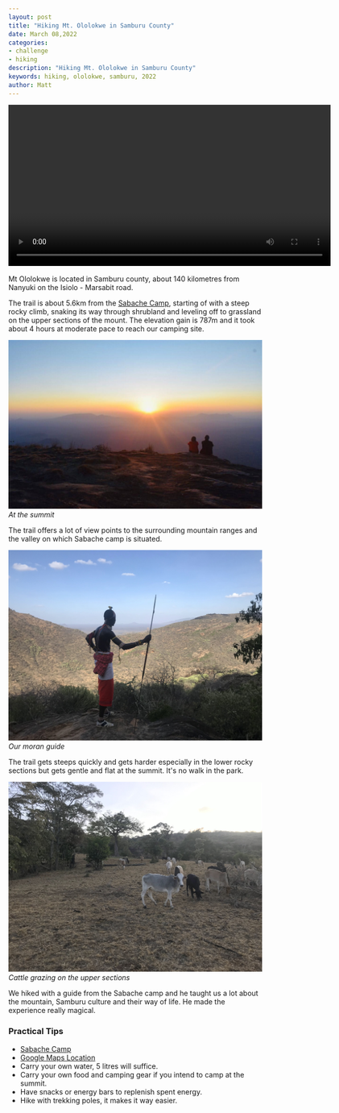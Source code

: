 ```yaml
---
layout: post
title: "Hiking Mt. Ololokwe in Samburu County"
date: March 08,2022
categories:
- challenge
- hiking
description: "Hiking Mt. Ololokwe in Samburu County"
keywords: hiking, ololokwe, samburu, 2022
author: Matt
---
```



<video controls width="640">
    <source src="/images/mt-ololokwe-hike.mp4" type="video/mp4">
</video>


Mt Ololokwe is located in Samburu county, about 140 kilometres from Nanyuki on the Isiolo -
Marsabit road.

The trail is about 5.6km from the [Sabache Camp][sabache], starting of with a steep rocky climb,
snaking its way through shrubland and leveling off to grassland on the upper sections of the mount.
The elevation gain is 787m and it took about 4 hours at moderate pace to reach our camping site.


![summit-pic][summit-pic]
_At the summit_

The trail offers a lot of view points to the surrounding mountain ranges and the valley on which
Sabache camp is situated.

![moran-pic][moran-pic]
_Our moran guide_


The trail gets steeps quickly and gets harder especially in the lower rocky sections but gets
gentle and flat at the summit. It's no walk in the park.


![cattle-pic][cattle-pic]
_Cattle grazing on the upper sections_

We hiked with a guide from the Sabache camp and he taught us a lot about the mountain, Samburu
culture and their way of life. He made the experience really magical.

### Practical Tips
* [Sabache Camp][sabache]
* [Google Maps Location][maps-loc]
* Carry your own water, 5 litres will suffice.
* Carry your own food and camping gear if you intend to camp at the summit.
* Have snacks or energy bars to replenish spent energy.
* Hike with trekking poles, it makes it way easier.


[sabache]: http://sabachecamp.com
[maps-loc]: https://goo.gl/maps/vzr95ZKQsM7wGkWj9
[summit-pic]: /images/ololokwe-summit.jpg
[moran-pic]: /images/ololokwe-moran.jpg
[cattle-pic]: /images/ololokwe-cattle.jpg
